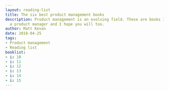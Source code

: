 ```yaml
---
layout: reading-list
title: The six best product management books
description: Product management is an evolving field. These are books I've found useful as
  a product manager and I hope you will too.
author: Matt Kevan
date: 2018-04-25
tags:
- Product management
- Reading list
booklist:
- i: 10
- i: 11
- i: 12
- i: 13
- i: 14
- i: 15
---
```

